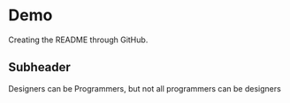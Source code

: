 # Demo 

Creating the README through GitHub.

## Subheader

Designers can be Programmers, but not 
all programmers can be designers 
